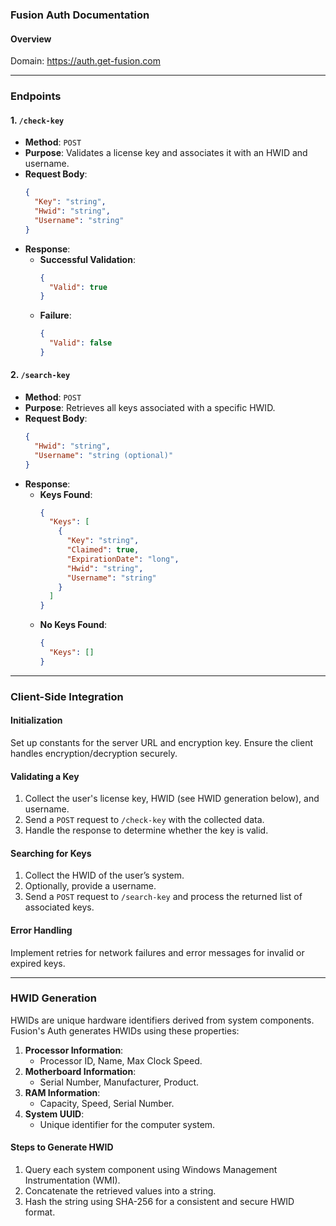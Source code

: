 ### **Fusion Auth Documentation**

#### **Overview**
Domain: https://auth.get-fusion.com

---

### **Endpoints**

#### **1. `/check-key`**
- **Method**: `POST`
- **Purpose**: Validates a license key and associates it with an HWID and username.
- **Request Body**:
  ```json
  {
    "Key": "string",
    "Hwid": "string",
    "Username": "string"
  }
  ```
- **Response**:
  - **Successful Validation**:
    ```json
    {
      "Valid": true
    }
    ```
  - **Failure**:
    ```json
    {
      "Valid": false
    }
    ```

#### **2. `/search-key`**
- **Method**: `POST`
- **Purpose**: Retrieves all keys associated with a specific HWID.
- **Request Body**:
  ```json
  {
    "Hwid": "string",
    "Username": "string (optional)"
  }
  ```
- **Response**:
  - **Keys Found**:
    ```json
    {
      "Keys": [
        {
          "Key": "string",
          "Claimed": true,
          "ExpirationDate": "long",
          "Hwid": "string",
          "Username": "string"
        }
      ]
    }
    ```
  - **No Keys Found**:
    ```json
    {
      "Keys": []
    }
    ```

---

### **Client-Side Integration**

#### **Initialization**
Set up constants for the server URL and encryption key. Ensure the client handles encryption/decryption securely.

#### **Validating a Key**
1. Collect the user's license key, HWID (see HWID generation below), and username.
2. Send a `POST` request to `/check-key` with the collected data.
3. Handle the response to determine whether the key is valid.

#### **Searching for Keys**
1. Collect the HWID of the user’s system.
2. Optionally, provide a username.
3. Send a `POST` request to `/search-key` and process the returned list of associated keys.

#### **Error Handling**
Implement retries for network failures and error messages for invalid or expired keys.

---

### **HWID Generation**

HWIDs are unique hardware identifiers derived from system components. Fusion's Auth generates HWIDs using these properties:
1. **Processor Information**:
   - Processor ID, Name, Max Clock Speed.
2. **Motherboard Information**:
   - Serial Number, Manufacturer, Product.
3. **RAM Information**:
   - Capacity, Speed, Serial Number.
4. **System UUID**:
   - Unique identifier for the computer system.

#### **Steps to Generate HWID**
1. Query each system component using Windows Management Instrumentation (WMI).
2. Concatenate the retrieved values into a string.
3. Hash the string using SHA-256 for a consistent and secure HWID format.
